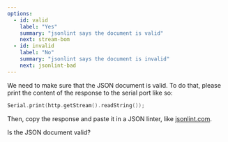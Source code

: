 ```yaml
---
options:
  - id: valid
    label: "Yes"
    summary: "jsonlint says the document is valid"
    next: stream-bom
  - id: invalid
    label: "No"
    summary: "jsonlint says the document is invalid"
    next: jsonlint-bad
---
```


We need to make sure that the JSON document is valid.
To do that, please print the content of the response to the serial port like so:

```c++
Serial.print(http.getStream().readString());
```

Then, copy the response and paste it in a JSON linter, like [jsonlint.com](https://jsonlint.com/).

Is the JSON document valid?